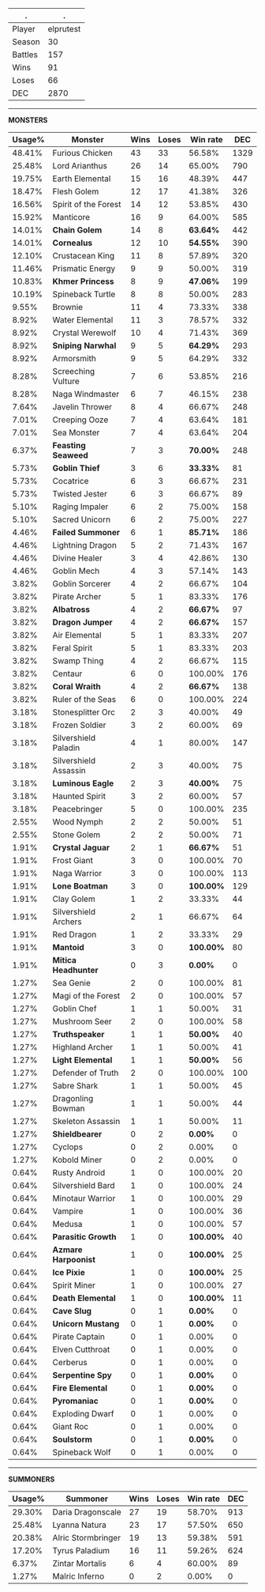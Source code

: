 .|.
|-|-
Player|elprutest
Season|30
Battles|157
Wins|91
Loses|66
DEC|2870

---
**MONSTERS**

Usage%|Monster|Wins|Loses|Win rate|DEC|
-|-|-|-|-|-|
48.41%|Furious Chicken|43|33|56.58%|1329|
25.48%|Lord Arianthus|26|14|65.00%|790|
19.75%|Earth Elemental|15|16|48.39%|447|
18.47%|Flesh Golem|12|17|41.38%|326|
16.56%|Spirit of the Forest|14|12|53.85%|430|
15.92%|Manticore|16|9|64.00%|585|
14.01%|**Chain Golem**|14|8|**63.64%**|442|
14.01%|**Cornealus**|12|10|**54.55%**|390|
12.10%|Crustacean King|11|8|57.89%|320|
11.46%|Prismatic Energy|9|9|50.00%|319|
10.83%|**Khmer Princess**|8|9|**47.06%**|199|
10.19%|Spineback Turtle|8|8|50.00%|283|
9.55%|Brownie|11|4|73.33%|338|
8.92%|Water Elemental|11|3|78.57%|332|
8.92%|Crystal Werewolf|10|4|71.43%|369|
8.92%|**Sniping Narwhal**|9|5|**64.29%**|293|
8.92%|Armorsmith|9|5|64.29%|332|
8.28%|Screeching Vulture|7|6|53.85%|216|
8.28%|Naga Windmaster|6|7|46.15%|238|
7.64%|Javelin Thrower|8|4|66.67%|248|
7.01%|Creeping Ooze|7|4|63.64%|181|
7.01%|Sea Monster|7|4|63.64%|204|
6.37%|**Feasting Seaweed**|7|3|**70.00%**|248|
5.73%|**Goblin Thief**|3|6|**33.33%**|81|
5.73%|Cocatrice|6|3|66.67%|231|
5.73%|Twisted Jester|6|3|66.67%|89|
5.10%|Raging Impaler|6|2|75.00%|158|
5.10%|Sacred Unicorn|6|2|75.00%|227|
4.46%|**Failed Summoner**|6|1|**85.71%**|186|
4.46%|Lightning Dragon|5|2|71.43%|167|
4.46%|Divine Healer|3|4|42.86%|130|
4.46%|Goblin Mech|4|3|57.14%|143|
3.82%|Goblin Sorcerer|4|2|66.67%|104|
3.82%|Pirate Archer|5|1|83.33%|176|
3.82%|**Albatross**|4|2|**66.67%**|97|
3.82%|**Dragon Jumper**|4|2|**66.67%**|157|
3.82%|Air Elemental|5|1|83.33%|207|
3.82%|Feral Spirit|5|1|83.33%|203|
3.82%|Swamp Thing|4|2|66.67%|115|
3.82%|Centaur|6|0|100.00%|176|
3.82%|**Coral Wraith**|4|2|**66.67%**|138|
3.82%|Ruler of the Seas|6|0|100.00%|224|
3.18%|Stonesplitter Orc|2|3|40.00%|49|
3.18%|Frozen Soldier|3|2|60.00%|69|
3.18%|Silvershield Paladin|4|1|80.00%|147|
3.18%|Silvershield Assassin|2|3|40.00%|75|
3.18%|**Luminous Eagle**|2|3|**40.00%**|75|
3.18%|Haunted Spirit|3|2|60.00%|57|
3.18%|Peacebringer|5|0|100.00%|235|
2.55%|Wood Nymph|2|2|50.00%|51|
2.55%|Stone Golem|2|2|50.00%|71|
1.91%|**Crystal Jaguar**|2|1|**66.67%**|51|
1.91%|Frost Giant|3|0|100.00%|70|
1.91%|Naga Warrior|3|0|100.00%|113|
1.91%|**Lone Boatman**|3|0|**100.00%**|129|
1.91%|Clay Golem|1|2|33.33%|44|
1.91%|Silvershield Archers|2|1|66.67%|64|
1.91%|Red Dragon|1|2|33.33%|29|
1.91%|**Mantoid**|3|0|**100.00%**|80|
1.91%|**Mitica Headhunter**|0|3|**0.00%**|0|
1.27%|Sea Genie|2|0|100.00%|81|
1.27%|Magi of the Forest|2|0|100.00%|57|
1.27%|Goblin Chef|1|1|50.00%|31|
1.27%|Mushroom Seer|2|0|100.00%|58|
1.27%|**Truthspeaker**|1|1|**50.00%**|40|
1.27%|Highland Archer|1|1|50.00%|41|
1.27%|**Light Elemental**|1|1|**50.00%**|56|
1.27%|Defender of Truth|2|0|100.00%|100|
1.27%|Sabre Shark|1|1|50.00%|45|
1.27%|Dragonling Bowman|1|1|50.00%|44|
1.27%|Skeleton Assassin|1|1|50.00%|11|
1.27%|**Shieldbearer**|0|2|**0.00%**|0|
1.27%|Cyclops|0|2|0.00%|0|
1.27%|Kobold Miner|0|2|0.00%|0|
0.64%|Rusty Android|1|0|100.00%|20|
0.64%|Silvershield Bard|1|0|100.00%|24|
0.64%|Minotaur Warrior|1|0|100.00%|29|
0.64%|Vampire|1|0|100.00%|36|
0.64%|Medusa|1|0|100.00%|57|
0.64%|**Parasitic Growth**|1|0|**100.00%**|40|
0.64%|**Azmare Harpoonist**|1|0|**100.00%**|25|
0.64%|**Ice Pixie**|1|0|**100.00%**|25|
0.64%|Spirit Miner|1|0|100.00%|27|
0.64%|**Death Elemental**|1|0|**100.00%**|11|
0.64%|**Cave Slug**|0|1|**0.00%**|0|
0.64%|**Unicorn Mustang**|0|1|**0.00%**|0|
0.64%|Pirate Captain|0|1|0.00%|0|
0.64%|Elven Cutthroat|0|1|0.00%|0|
0.64%|Cerberus|0|1|0.00%|0|
0.64%|**Serpentine Spy**|0|1|**0.00%**|0|
0.64%|**Fire Elemental**|0|1|**0.00%**|0|
0.64%|**Pyromaniac**|0|1|**0.00%**|0|
0.64%|Exploding Dwarf|0|1|0.00%|0|
0.64%|Giant Roc|0|1|0.00%|0|
0.64%|**Soulstorm**|0|1|**0.00%**|0|
0.64%|Spineback Wolf|0|1|0.00%|0|

---
**SUMMONERS**

Usage%|Summoner|Wins|Loses|Win rate|DEC|
-|-|-|-|-|-|
29.30%|Daria Dragonscale|27|19|58.70%|913|
25.48%|Lyanna Natura|23|17|57.50%|650|
20.38%|Alric Stormbringer|19|13|59.38%|591|
17.20%|Tyrus Paladium|16|11|59.26%|624|
6.37%|Zintar Mortalis|6|4|60.00%|89|
1.27%|Malric Inferno|0|2|0.00%|0|
